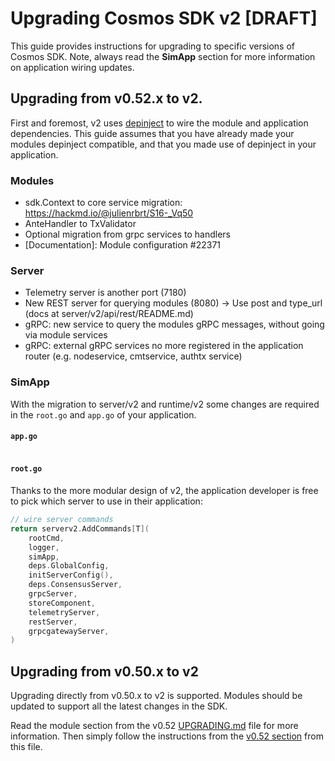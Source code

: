 # Upgrading Cosmos SDK v2 [DRAFT]

This guide provides instructions for upgrading to specific versions of Cosmos SDK.
Note, always read the **SimApp** section for more information on application wiring updates.

## Upgrading from v0.52.x to v2.

First and foremost, v2 uses [depinject](./depinject/README.md) to wire the module and application dependencies.
This guide assumes that you have already made your modules depinject compatible, and that you made use of depinject in your application.

### Modules

* sdk.Context to core service migration: https://hackmd.io/@julienrbrt/S16-_Vq50
* AnteHandler to TxValidator
* Optional migration from grpc services to handlers
* [Documentation]: Module configuration #22371

### Server

* Telemetry server is another port (7180)
* New REST server for querying modules (8080) -> Use post and type_url (docs at server/v2/api/rest/README.md)
* gRPC: new service to query the modules gRPC messages, without going via module services
* gRPC: external gRPC services no more registered in the application router (e.g. nodeservice, cmtservice, authtx service)

### SimApp

With the migration to server/v2 and runtime/v2 some changes are required in the `root.go` and `app.go` of your application.

#### `app.go`

```diff

```

#### `root.go`

Thanks to the more modular design of v2, the application developer is free to pick which server to use in their application:

```go
// wire server commands
return serverv2.AddCommands[T](
	rootCmd,
	logger,
	simApp,
	deps.GlobalConfig,
	initServerConfig(),
	deps.ConsensusServer,
	grpcServer,
	storeComponent,
	telemetryServer,
	restServer,
	grpcgatewayServer,
)
```

## Upgrading from v0.50.x to v2

Upgrading directly from v0.50.x to v2 is supported.
Modules should be updated to support all the latest changes in the SDK.

Read the module section from the v0.52 [UPGRADING.md](UPGRADING.md) file for more information.
Then simply follow the instructions from the [v0.52 section](#upgrading-from-v052x-to-v200) from this file.
